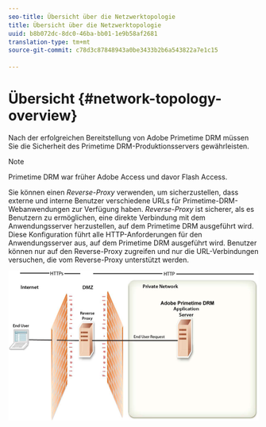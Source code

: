 ```yaml
---
seo-title: Übersicht über die Netzwerktopologie
title: Übersicht über die Netzwerktopologie
uuid: b8b072dc-8dc0-46ba-bb01-1e9b58af2681
translation-type: tm+mt
source-git-commit: c78d3c87848943a0be3433b2b6a543822a7e1c15

---
```



# Übersicht {#network-topology-overview}

Nach der erfolgreichen Bereitstellung von Adobe Primetime DRM müssen Sie die Sicherheit des Primetime DRM-Produktionsservers gewährleisten.

>[!NOTE]
>
>Primetime DRM war früher Adobe Access und davor Flash Access.

Sie können einen *Reverse-Proxy* verwenden, um sicherzustellen, dass externe und interne Benutzer verschiedene URLs für Primetime-DRM-Webanwendungen zur Verfügung haben. *Reverse-Proxy* ist sicherer, als es Benutzern zu ermöglichen, eine direkte Verbindung mit dem Anwendungsserver herzustellen, auf dem Primetime DRM ausgeführt wird. Diese Konfiguration führt alle HTTP-Anforderungen für den Anwendungsserver aus, auf dem Primetime DRM ausgeführt wird. Benutzer können nur auf den Reverse-Proxy zugreifen und nur die URL-Verbindungen versuchen, die vom Reverse-Proxy unterstützt werden.

<!--<a id="fig_8083A8C794B646CD87985EC891B60663"></a>-->

![](assets/AdobeAccess_4_SecureDeployment.png)